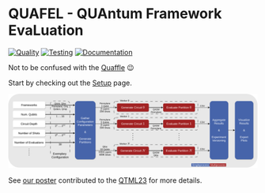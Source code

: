 # QUAFEL - QUAntum Framework EvaLuation

[![Quality](https://github.com/cirKITers/qml-essentials/actions/workflows/quality.yml/badge.svg)](https://github.com/cirKITers/qml-essentials/actions/workflows/quality.yml) [![Testing](https://github.com/cirKITers/quafel/actions/workflows/test.yml/badge.svg)](https://github.com/cirKITers/quafel/actions/workflows/test.yml) [![Documentation](https://github.com/cirKITers/quafel/actions/workflows/docs.yml/badge.svg)](https://github.com/cirKITers/quafel/actions/workflows/docs.yml)

Not to be confused with the [Quaffle](https://harrypotter.fandom.com/wiki/Quaffle) :wink:

Start by checking out the [Setup]() page.

![Overview](overview.png)

See [our poster](https://bwsyncandshare.kit.edu/s/CdnD6MEsNwYgJMd) contributed to the [QTML23](https://indico.cern.ch/event/1288979/) for more details.